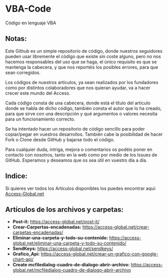 
# VBA-Code

Código en lenguaje VBA

## Notas:

Este Github es un simple repositorio de código, donde nuestros seguidores pueden usar libremente el código que existe sin coste alguno, pero  no nos hacemos responsables del uso que se haga, el único requisito es que se mantenga la cabecera, y que nos reportéis los posibles errores, para que sean corregidos. 

Los códigos de nuestros artículos, ya sean realizados por los fundadores como por distintos colaboradores que nos quieran ayudar, va a hacer crecer este mundo del Access.

Cada código consta de una cabecera, donde está el título del articulo donde se habla de dicho código, también consta el autor que lo ha creado, para que sirve con una descripción y qué argumentos o valores necesita para un funcionamiento correcto.

Se ha intentado hacer un repositorio de código sencillo para poder copiar/pegar en vuestros desarrollos. También cabe la posibilidad de hacer Fork o Clone desde GitHub y bajarse todo el código.

Para cualquier duda, intriga, mejora o comentarios os podéis poner en contacto con nosotros, tanto en la web como por medio de los Issues de GitHub.  Esperamos y deseamos que os sea útil en vuestro día a día.

## Indice:

Si quieres ver todos los Artículos disponibles los puedes encontrar aquí: [Access-Global.net](https://access-global.net/)

## Artículos de los archivos y carpetas:

* **Post-it:** https://access-global.net/post-it/
* **Crear-Carpertas-encadenadas:**  https://access-global.net/crear-carpetas-encadenadas/
* **Eliminar-una-carpeta-y-todo-su-contenido:** https://access-global.net/eliminar-una-carpeta-y-todo-su-contenido/
* **SendKeys:**  https://access-global.net/sendkeys/
* **Grafico_Api:**  https://access-global.net/crear-un-grafico-con-google-chart-api/
* **Create mcfiledialog-cuadro-de-dialogo-abrir-archivo:** https://access-global.net/mcfiledialog-cuadro-de-dialogo-abrir-archivo
